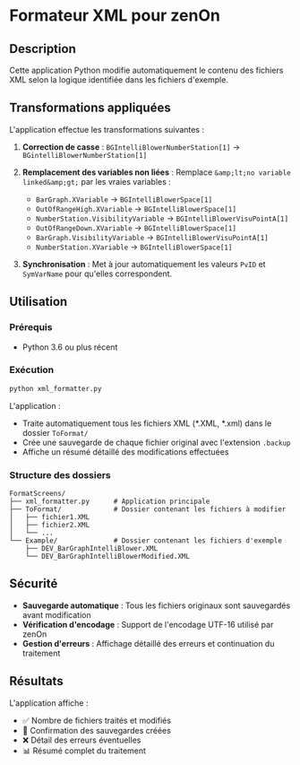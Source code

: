 # Formateur XML pour zenOn

## Description

Cette application Python modifie automatiquement le contenu des fichiers XML selon la logique identifiée dans les fichiers d'exemple.

## Transformations appliquées

L'application effectue les transformations suivantes :

1. **Correction de casse** : `BGIntelliBlowerNumberStation[1]` → `BGintelliBlowerNumberStation[1]`

2. **Remplacement des variables non liées** : Remplace `&amp;lt;no variable linked&amp;gt;` par les vraies variables :
   - `BarGraph.XVariable` → `BGIntelliBlowerSpace[1]`
   - `OutOfRangeHigh.XVariable` → `BGIntelliBlowerSpace[1]`
   - `NumberStation.VisibilityVariable` → `BGIntelliBlowerVisuPointA[1]`
   - `OutOfRangeDown.XVariable` → `BGIntelliBlowerSpace[1]`
   - `BarGraph.VisibilityVariable` → `BGIntelliBlowerVisuPointA[1]`
   - `NumberStation.XVariable` → `BGIntelliBlowerSpace[1]`

3. **Synchronisation** : Met à jour automatiquement les valeurs `PvID` et `SymVarName` pour qu'elles correspondent.

## Utilisation

### Prérequis
- Python 3.6 ou plus récent

### Exécution
```bash
python xml_formatter.py
```

L'application :
- Traite automatiquement tous les fichiers XML (*.XML, *.xml) dans le dossier `ToFormat/`
- Crée une sauvegarde de chaque fichier original avec l'extension `.backup`
- Affiche un résumé détaillé des modifications effectuées

### Structure des dossiers
```
FormatScreens/
├── xml_formatter.py      # Application principale
├── ToFormat/             # Dossier contenant les fichiers à modifier
│   ├── fichier1.XML
│   ├── fichier2.XML
│   └── ...
└── Example/              # Dossier contenant les fichiers d'exemple
    ├── DEV_BarGraphIntelliBlower.XML
    └── DEV_BarGraphIntelliBlowerModified.XML
```

## Sécurité

- **Sauvegarde automatique** : Tous les fichiers originaux sont sauvegardés avant modification
- **Vérification d'encodage** : Support de l'encodage UTF-16 utilisé par zenOn
- **Gestion d'erreurs** : Affichage détaillé des erreurs et continuation du traitement

## Résultats

L'application affiche :
- ✅ Nombre de fichiers traités et modifiés
- 💾 Confirmation des sauvegardes créées
- ❌ Détail des erreurs éventuelles
- 📊 Résumé complet du traitement
